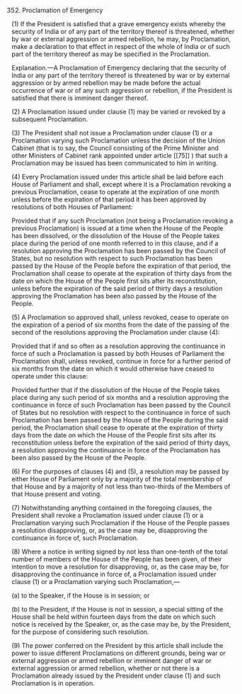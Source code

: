 352. Proclamation of Emergency

(1) If the President is satisfied that a grave emergency exists whereby the security of India or of any part of the territory thereof is threatened, whether by war or external aggression or armed rebellion, he may, by Proclamation, make a declaration to that effect in respect of the whole of India or of such part of the territory thereof as may be specified in the Proclamation.

Explanation.—A Proclamation of Emergency declaring that the security of India or any part of the territory thereof is threatened by war or by external aggression or by armed rebellion may be made before the actual occurrence of war or of any such aggression or rebellion, if the President is satisfied that there is imminent danger thereof.

(2) A Proclamation issued under clause (1) may be varied or revoked by a subsequent Proclamation.

(3) The President shall not issue a Proclamation under clause (1) or a Proclamation varying such Proclamation unless the decision of the Union Cabinet (that is to say, the Council consisting of the Prime Minister and other Ministers of Cabinet rank appointed under article [[75]] ) that such a Proclamation may be issued has been communicated to him in writing.

(4) Every Proclamation issued under this article shall be laid before each House of Parliament and shall, except where it is a Proclamation revoking a previous Proclamation, cease to operate at the expiration of one month unless before the expiration of that period it has been approved by resolutions of both Houses of Parliament:

Provided that if any such Proclamation (not being a Proclamation revoking a previous Proclamation) is issued at a time when the House of the People has been dissolved, or the dissolution of the House of the People takes place during the period of one month referred to in this clause, and if a resolution approving the Proclamation has been passed by the Council of States, but no resolution with respect to such Proclamation has been passed by the House of the People before the expiration of that period, the Proclamation shall cease to operate at the expiration of thirty days from the date on which the House of the People first sits after its reconstitution, unless before the expiration of the said period of thirty days a resolution approving the Proclamation has been also passed by the House of the People.

(5) A Proclamation so approved shall, unless revoked, cease to operate on the expiration of a period of six months from the date of the passing of the second of the resolutions approving the Proclamation under clause (4):

Provided that if and so often as a resolution approving the continuance in force of such a Proclamation is passed by both Houses of Parliament the Proclamation shall, unless revoked, continue in force for a further period of six months from the date on which it would otherwise have ceased to operate under this clause:

Provided further that if the dissolution of the House of the People takes place during any such period of six months and a resolution approving the continuance in force of such Proclamation has been passed by the Council of States but no resolution with respect to the continuance in force of such Proclamation has been passed by the House of the People during the said period, the Proclamation shall cease to operate at the expiration of thirty days from the date on which the House of the People first sits after its reconstitution unless before the expiration of the said period of thirty days, a resolution approving the continuance in force of the Proclamation has been also passed by the House of the People.

(6) For the purposes of clauses (4) and (5), a resolution may be passed by either House of Parliament only by a majority of the total membership of that House and by a majority of not less than two-thirds of the Members of that House present and voting.

(7) Notwithstanding anything contained in the foregoing clauses, the President shall revoke a Proclamation issued under clause (1) or a Proclamation varying such Proclamation if the House of the People passes a resolution disapproving, or, as the case may be, disapproving the continuance in force of, such Proclamation.

(8) Where a notice in writing signed by not less than one-tenth of the total number of members of the House of the People has been given, of their intention to move a resolution for disapproving, or, as the case may be, for disapproving the continuance in force of, a Proclamation issued under clause (1) or a Proclamation varying such Proclamation,—

(a) to the Speaker, if the House is in session; or

(b) to the President, if the House is not in session, a special sitting of the House shall be held within fourteen days from the date on which such notice is received by the Speaker, or, as the case may be, by the President, for the purpose of considering such resolution.

(9) The power conferred on the President by this article shall include the power to issue different Proclamations on different grounds, being war or external aggression or armed rebellion or imminent danger of war or external aggression or armed rebellion, whether or not there is a Proclamation already issued by the President under clause (1) and such Proclamation is in operation.

